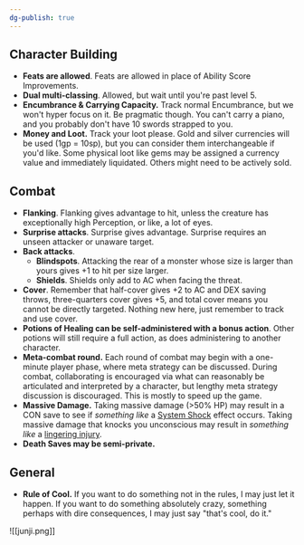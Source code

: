 ```yaml
---
dg-publish: true
---
```


## Character Building
- **Feats are allowed**. Feats are allowed in place of Ability Score Improvements.
- **Dual multi-classing**. Allowed, but wait until you're past level 5.
- **Encumbrance & Carrying Capacity.** Track normal Encumbrance, but we won't hyper focus on it. Be pragmatic though. You can't carry a piano, and you probably don't have 10 swords strapped to you.
- **Money and Loot.** Track your loot please. Gold and silver currencies will be used (1gp = 10sp), but you can consider them interchangeable if you'd like. Some physical loot like gems may be assigned a currency value and immediately liquidated. Others might need to be actively sold.

## Combat
- **Flanking**. Flanking gives advantage to hit, unless the creature has exceptionally high Perception, or like, a lot of eyes.
- **Surprise attacks**. Surprise gives advantage. Surprise requires an unseen attacker or unaware target.
- **Back attacks**. 
	- **Blindspots**. Attacking the rear of a monster whose size is larger than yours gives +1 to hit per size larger.
	- **Shields**. Shields only add to AC when facing the threat.
- **Cover**. Remember that half-cover gives +2 to AC and DEX saving throws, three-quarters cover gives +5, and total cover means you cannot be directly targeted. Nothing new here, just remember to track and use cover.
- **Potions of Healing can be self-administered with a bonus action**.  Other potions will still require a full action, as does administering to another character.
- **Meta-combat round.** Each round of combat may begin with a one-minute player phase, where meta strategy can be discussed. During combat, collaborating is encouraged via what can reasonably be articulated and interpreted by a character, but lengthy meta strategy discussion is discouraged. This is mostly to speed up the game.
- **Massive Damage.** Taking massive damage (>50% HP) may result in a CON save to see if *something like* a [System Shock](https://www.dndbeyond.com/sources/dmg/dungeon-masters-workshop#MassiveDamage) effect occurs. Taking massive damage that knocks you unconscious may result in *something like* a [lingering injury](https://www.dndbeyond.com/sources/dmg/dungeon-masters-workshop#Injuries).
- **Death Saves may be semi-private.** 

## General
- **Rule of Cool.** If you want to do something not in the rules, I may just let it happen. If you want to do something absolutely crazy, something perhaps with dire consequences, I may just say "that's cool, do it."

![[junji.png]]